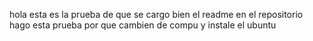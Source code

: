 hola esta es la prueba de que se cargo bien el readme en el repositorio hago esta prueba por que cambien de compu y instale el ubuntu